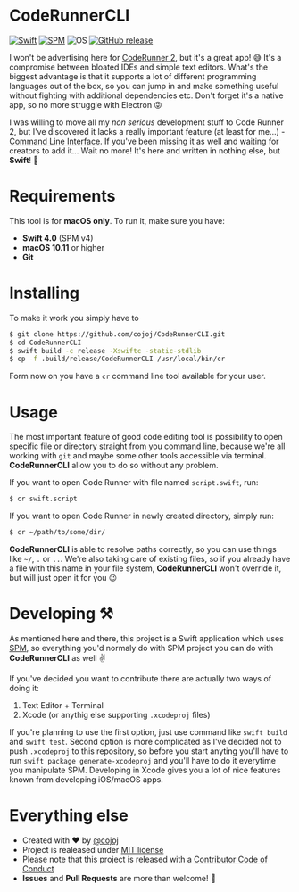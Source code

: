 # CodeRunnerCLI

[![Swift](https://img.shields.io/badge/Swift-4.0-brightgreen.svg)](https://swift.org)
[![SPM](https://img.shields.io/badge/SPM-v4-brightgreen.svg)](https://swift.org/package-manager)
![OS](https://img.shields.io/badge/compatible-macOS%2010.11-lightgrey.svg)
[![GitHub release](https://img.shields.io/github/release/cojoj/CodeRunnerCLI.svg)](https://github.com/cojoj/CodeRunnerCLI/releases/latest)

I won't be advertising here for [CodeRunner 2](https://coderunnerapp.com), but it's a great app! 😅
It's a compromise between bloated IDEs and simple text editors. What's the biggest advantage is that it supports a lot of different programming languages out of the box, so you can jump in and make something useful without fighting with additional dependencies etc. Don't forget it's a native app, so no more struggle with Electron 😜

I was willing to move all my _non serious_ development stuff to Code Runner 2, but I've discovered it lacks a really important feature (at least for me...) - [Command Line Interface](https://en.wikipedia.org/wiki/Command-line_interface).
If you've been missing it as well and waiting for creators to add it...
Wait no more! It's here and written in nothing else, but **Swift**! 🙌

# Requirements

This tool is for **macOS only**. To run it, make sure you have:
+ **Swift 4.0** (SPM v4)
+ **macOS 10.11** or higher
+ **Git**

# Installing

To make it work you simply have to

```bash
$ git clone https://github.com/cojoj/CodeRunnerCLI.git
$ cd CodeRunnerCLI
$ swift build -c release -Xswiftc -static-stdlib
$ cp -f .build/release/CodeRunnerCLI /usr/local/bin/cr
```

Form now on you have a `cr` command line tool available for your user.

# Usage

The most important feature of good code editing tool is possibility to open specific file or directory straight from you command line, because we're all working with `git` and maybe some other tools accessible via terminal. 
**CodeRunnerCLI** allow you to do so without any problem.

If you want to open Code Runner with file named `script.swift`, run:
```bash
$ cr swift.script
```

If you want to open Code Runner in newly created directory, simply run:
```bash
$ cr ~/path/to/some/dir/
```

**CodeRunnerCLI** is able to resolve paths correctly, so you can use things like `~/`, `.` or `..`. We're also taking care of existing files, so if you already have a file with this name in your file system, **CodeRunnerCLI** won't override it, but will just open it for you 😉

# Developing ⚒

As mentioned here and there, this project is a Swift application which uses [SPM](https://swift.org/package-manager/), so everything you'd normaly do with SPM project you can do with **CodeRunnerCLI** as well ✌️

If you've decided you want to contribute there are actually two ways of doing it:
1. Text Editor + Terminal
2. Xcode (or anythig else supporting `.xcodeproj` files)

If you're planning to use the first option, just use command like `swift build` and `swift test`. Second option is more complicated as I've decided not to push `.xcodeproj` to this repository, so before you start anyting you'll have to run `swift package generate-xcodeproj` and you'll have to do it everytime you manipulate SPM. Developing in Xcode gives you a lot of nice features known from developing iOS/macOS apps.

# Everything else

+ Created with ❤️ by [@cojoj](https://twitter.com/cojoj)
+ Project is realeased under [MIT license](LICENSE.md)
+ Please note that this project is released with a [Contributor Code of Conduct](CONDUCT.md)
+ **Issues** and **Pull Requests** are more than welcome! 🌸
